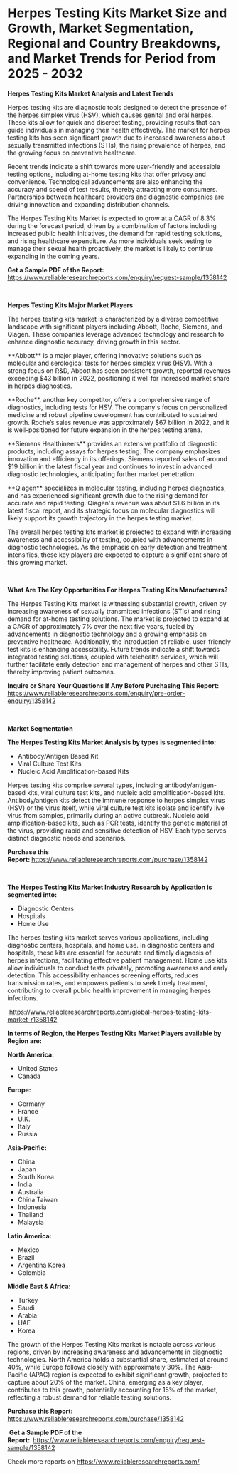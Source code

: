 <p><h1>Herpes Testing Kits Market Size and Growth, Market Segmentation, Regional and Country Breakdowns, and Market Trends for Period from 2025 -  2032</h1></p><p><strong>Herpes Testing Kits Market Analysis and Latest Trends</strong></p>
<p><p>Herpes testing kits are diagnostic tools designed to detect the presence of the herpes simplex virus (HSV), which causes genital and oral herpes. These kits allow for quick and discreet testing, providing results that can guide individuals in managing their health effectively. The market for herpes testing kits has seen significant growth due to increased awareness about sexually transmitted infections (STIs), the rising prevalence of herpes, and the growing focus on preventive healthcare.</p><p>Recent trends indicate a shift towards more user-friendly and accessible testing options, including at-home testing kits that offer privacy and convenience. Technological advancements are also enhancing the accuracy and speed of test results, thereby attracting more consumers. Partnerships between healthcare providers and diagnostic companies are driving innovation and expanding distribution channels.</p><p>The Herpes Testing Kits Market is expected to grow at a CAGR of 8.3% during the forecast period, driven by a combination of factors including increased public health initiatives, the demand for rapid testing solutions, and rising healthcare expenditure. As more individuals seek testing to manage their sexual health proactively, the market is likely to continue expanding in the coming years.</p></p>
<p><strong>Get a Sample PDF of the Report:&nbsp;</strong> <a href="https://www.reliableresearchreports.com/enquiry/request-sample/1358142?utm_campaign=2746&utm_medium=2&utm_source=Github&utm_content=ia&utm_term=03032025&utm_id=herpes-testing-kits">https://www.reliableresearchreports.com/enquiry/request-sample/1358142</a></p>
<p>&nbsp;</p>
<p><strong>Herpes Testing Kits Major Market Players</strong></p>
<p><p>The herpes testing kits market is characterized by a diverse competitive landscape with significant players including Abbott, Roche, Siemens, and Qiagen. These companies leverage advanced technology and research to enhance diagnostic accuracy, driving growth in this sector.</p><p>**Abbott** is a major player, offering innovative solutions such as molecular and serological tests for herpes simplex virus (HSV). With a strong focus on R&D, Abbott has seen consistent growth, reported revenues exceeding $43 billion in 2022, positioning it well for increased market share in herpes diagnostics.</p><p>**Roche**, another key competitor, offers a comprehensive range of diagnostics, including tests for HSV. The company's focus on personalized medicine and robust pipeline development has contributed to sustained growth. Roche’s sales revenue was approximately $67 billion in 2022, and it is well-positioned for future expansion in the herpes testing arena.</p><p>**Siemens Healthineers** provides an extensive portfolio of diagnostic products, including assays for herpes testing. The company emphasizes innovation and efficiency in its offerings. Siemens reported sales of around $19 billion in the latest fiscal year and continues to invest in advanced diagnostic technologies, anticipating further market penetration.</p><p>**Qiagen** specializes in molecular testing, including herpes diagnostics, and has experienced significant growth due to the rising demand for accurate and rapid testing. Qiagen's revenue was about $1.6 billion in its latest fiscal report, and its strategic focus on molecular diagnostics will likely support its growth trajectory in the herpes testing market.</p><p>The overall herpes testing kits market is projected to expand with increasing awareness and accessibility of testing, coupled with advancements in diagnostic technologies. As the emphasis on early detection and treatment intensifies, these key players are expected to capture a significant share of this growing market.</p></p>
<p>&nbsp;</p>
<p><strong>What Are The Key Opportunities For Herpes Testing Kits Manufacturers?</strong></p>
<p><p>The Herpes Testing Kits market is witnessing substantial growth, driven by increasing awareness of sexually transmitted infections (STIs) and rising demand for at-home testing solutions. The market is projected to expand at a CAGR of approximately 7% over the next five years, fueled by advancements in diagnostic technology and a growing emphasis on preventive healthcare. Additionally, the introduction of reliable, user-friendly test kits is enhancing accessibility. Future trends indicate a shift towards integrated testing solutions, coupled with telehealth services, which will further facilitate early detection and management of herpes and other STIs, thereby improving patient outcomes.</p></p>
<p><strong>Inquire or Share Your Questions If Any Before Purchasing This Report:</strong> <a href="https://www.reliableresearchreports.com/enquiry/pre-order-enquiry/1358142?utm_campaign=2746&utm_medium=2&utm_source=Github&utm_content=ia&utm_term=03032025&utm_id=herpes-testing-kits">https://www.reliableresearchreports.com/enquiry/pre-order-enquiry/1358142</a></p>
<p>&nbsp;</p>
<p><strong>Market Segmentation</strong></p>
<p><strong>The Herpes Testing Kits Market Analysis by types is segmented into:</strong></p>
<p><ul><li>Antibody/Antigen Based Kit</li><li>Viral Culture Test Kits</li><li>Nucleic Acid Amplification-based Kits</li></ul></p>
<p><p>Herpes testing kits comprise several types, including antibody/antigen-based kits, viral culture test kits, and nucleic acid amplification-based kits. Antibody/antigen kits detect the immune response to herpes simplex virus (HSV) or the virus itself, while viral culture test kits isolate and identify live virus from samples, primarily during an active outbreak. Nucleic acid amplification-based kits, such as PCR tests, identify the genetic material of the virus, providing rapid and sensitive detection of HSV. Each type serves distinct diagnostic needs and scenarios.</p></p>
<p><strong>Purchase this Report:&nbsp;</strong><a href="https://www.reliableresearchreports.com/purchase/1358142?utm_campaign=2746&utm_medium=2&utm_source=Github&utm_content=ia&utm_term=03032025&utm_id=herpes-testing-kits">https://www.reliableresearchreports.com/purchase/1358142</a></p>
<p>&nbsp;</p>
<p><strong>The Herpes Testing Kits Market Industry Research by Application is segmented into:</strong></p>
<p><ul><li>Diagnostic Centers</li><li>Hospitals</li><li>Home Use</li></ul></p>
<p><p>The herpes testing kits market serves various applications, including diagnostic centers, hospitals, and home use. In diagnostic centers and hospitals, these kits are essential for accurate and timely diagnosis of herpes infections, facilitating effective patient management. Home use kits allow individuals to conduct tests privately, promoting awareness and early detection. This accessibility enhances screening efforts, reduces transmission rates, and empowers patients to seek timely treatment, contributing to overall public health improvement in managing herpes infections.</p></p>
<p><a href="https://www.reliableresearchreports.com/global-herpes-testing-kits-market-r1358142?utm_campaign=2746&utm_medium=2&utm_source=Github&utm_content=ia&utm_term=03032025&utm_id=herpes-testing-kits">&nbsp;https://www.reliableresearchreports.com/global-herpes-testing-kits-market-r1358142</a></p>
<p><strong>In terms of Region, the Herpes Testing Kits Market Players available by Region are:</strong></p>
<p>
    <p> <strong> North America: </strong>
        <ul>
            <li>United States</li>
            <li>Canada</li>
        </ul>
        </p> 
    <p> <strong> Europe: </strong>
        <ul>
            <li>Germany</li>
            <li>France</li>
            <li>U.K.</li>
            <li>Italy</li>
            <li>Russia</li>
        </ul>
        </p> 
    <p> <strong> Asia-Pacific: </strong>
        <ul>
            <li>China</li>
            <li>Japan</li>
            <li>South Korea</li>
            <li>India</li>
            <li>Australia</li>
            <li>China Taiwan</li>
            <li>Indonesia</li>
            <li>Thailand</li>
            <li>Malaysia</li>
        </ul>
        </p> 
    <p> <strong> Latin America: </strong>
        <ul>
            <li>Mexico</li>
            <li>Brazil</li>
            <li>Argentina Korea</li>
            <li>Colombia</li>
        </ul>
        </p> 
    <p> <strong> Middle East & Africa: </strong>
        <ul>
            <li>Turkey</li>
            <li>Saudi</li>
            <li>Arabia</li>
            <li>UAE</li>
            <li>Korea</li>
        </ul>
    </p>
    </p>
<p><p>The growth of the Herpes Testing Kits market is notable across various regions, driven by increasing awareness and advancements in diagnostic technologies. North America holds a substantial share, estimated at around 40%, while Europe follows closely with approximately 30%. The Asia-Pacific (APAC) region is expected to exhibit significant growth, projected to capture about 20% of the market. China, emerging as a key player, contributes to this growth, potentially accounting for 15% of the market, reflecting a robust demand for reliable testing solutions.</p></p>
<p><strong>Purchase this Report: </strong><a href="https://www.reliableresearchreports.com/purchase/1358142?utm_campaign=2746&utm_medium=2&utm_source=Github&utm_content=ia&utm_term=03032025&utm_id=herpes-testing-kits">https://www.reliableresearchreports.com/purchase/1358142</a></p>
<p>&nbsp;<strong>Get a Sample PDF of the Report:&nbsp;&nbsp;</strong><a href="https://www.reliableresearchreports.com/enquiry/request-sample/1358142?utm_campaign=2746&utm_medium=2&utm_source=Github&utm_content=ia&utm_term=03032025&utm_id=herpes-testing-kits">https://www.reliableresearchreports.com/enquiry/request-sample/1358142</a></p>
<p><strong></strong></p>
<p>Check more reports on <a href="https://www.reliableresearchreports.com/?utm_campaign=2746&utm_medium=2&utm_source=Github&utm_content=ia&utm_term=03032025&utm_id=herpes-testing-kits">https://www.reliableresearchreports.com/</a></p>